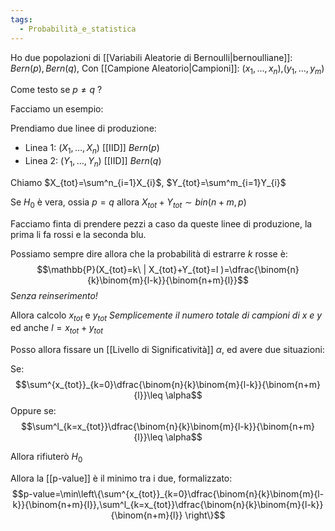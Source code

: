 ```yaml
---
tags:
  - Probabilità_e_statistica
---
```

Ho due popolazioni di [[Variabili Aleatorie di Bernoulli|bernoulliane]]: $Bern(p),Bern(q)$,
Con [[Campione Aleatorio|Campioni]]: $(x_{1},\dots,x_{n})$,$(y_{1},\dots,y_{m})$

Come testo se $p\neq q$ ?

Facciamo un esempio:

Prendiamo due linee di produzione:

- Linea 1: $(X_{1},\dots,X_{n})$ [[IID]] $Bern(p)$
- Linea 2: $(Y_{1},\dots,Y_{n})$ [[IID]] $Bern(q)$

Chiamo $X_{tot}=\sum^n_{i=1}X_{i}$, $Y_{tot}=\sum^m_{i=1}Y_{i}$

Se $H_{0}$ è vera, ossia $p=q$ allora
$X_{tot}+Y_{tot}\sim bin(n+m,p)$

Facciamo finta di prendere pezzi a caso da queste linee di produzione, la prima li fa rossi e la seconda blu.

Possiamo sempre dire allora che la probabilità di estrarre $k$ rosse è:
$$\mathbb{P}(X_{tot}=k\ | X_{tot}+Y_{tot}=l )=\dfrac{\binom{n}{k}\binom{m}{l-k}}{\binom{n+m}{l}}$$
*Senza reinserimento!*

Allora calcolo $x_{tot}$ e $y_{tot}$ *Semplicemente il numero totale di campioni di x e y*
ed anche $l=x_{tot}+y_{tot}$

Posso allora fissare un [[Livello di Significatività]] $\alpha$, ed avere due situazioni:

Se:
$$\sum^{x_{tot}}_{k=0}\dfrac{\binom{n}{k}\binom{m}{l-k}}{\binom{n+m}{l}}\leq \alpha$$
Oppure se:
$$\sum^l_{k=x_{tot}}\dfrac{\binom{n}{k}\binom{m}{l-k}}{\binom{n+m}{l}}\leq \alpha$$

Allora rifiuterò $H_{0}$

Allora la [[p-value]] è il minimo tra i due, formalizzato:
$$p-value=\min\left\{\sum^{x_{tot}}_{k=0}\dfrac{\binom{n}{k}\binom{m}{l-k}}{\binom{n+m}{l}},\sum^l_{k=x_{tot}}\dfrac{\binom{n}{k}\binom{m}{l-k}}{\binom{n+m}{l}} \right\}$$